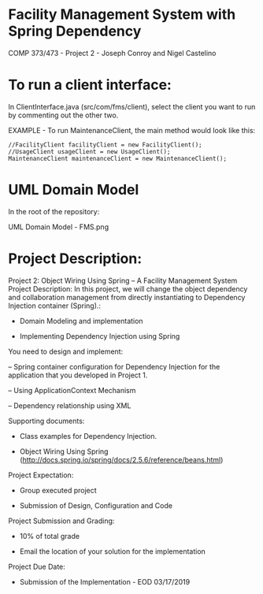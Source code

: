 # Facility Management System with Spring Dependency
COMP 373/473 - Project 2 - Joseph Conroy and Nigel Castelino

# To run a client interface:
In ClientInterface.java (src/com/fms/client), select the client you want to run by commenting out the other two.

EXAMPLE - To run MaintenanceClient, the main method would look like this:
```
//FacilityClient facilityClient = new FacilityClient();
//UsageClient usageClient = new UsageClient();
MaintenanceClient maintenanceClient = new MaintenanceClient();
```

# UML Domain Model
In the root of the repository:

UML Domain Model - FMS.png

# Project Description:

Project 2: Object Wiring Using Spring – A Facility Management System
Project Description:
In this project, we will change the object dependency and collaboration management from directly
instantiating to Dependency Injection container (Spring).:

- Domain Modeling and implementation

- Implementing Dependency Injection using Spring


You need to design and implement:

– Spring container configuration for Dependency Injection for the application that you
developed in Project 1.

– Using ApplicationContext Mechanism

– Dependency relationship using XML


Supporting documents:

- Class examples for Dependency Injection.

- Object Wiring Using Spring (http://docs.spring.io/spring/docs/2.5.6/reference/beans.html)


Project Expectation:

- Group executed project

- Submission of Design, Configuration and Code


Project Submission and Grading:

- 10% of total grade

- Email the location of your solution for the implementation


Project Due Date:

- Submission of the Implementation - EOD 03/17/2019 

